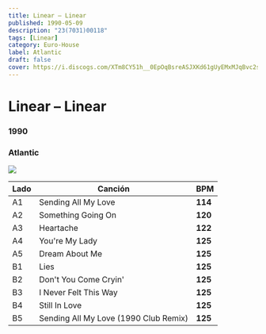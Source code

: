 ```yaml
---
title: Linear – Linear
published: 1990-05-09
description: "23(7031)00118"
tags: [Linear]
category: Euro-House
label: Atlantic
draft: false
cover: https://i.discogs.com/XTm8CY51h__0EpOqBsreASJXKd61gUyEMxMJqBvc2s8/rs:fit/g:sm/q:90/h:600/w:600/czM6Ly9kaXNjb2dz/LWRhdGFiYXNlLWlt/YWdlcy9SLTExNzE4/NTYzLTE2MzQ2NjY4/NzktMzMyNS5qcGVn.jpeg
---
```


# Linear – Linear

### **1990**

### Atlantic

![](https://i.discogs.com/XTm8CY51h__0EpOqBsreASJXKd61gUyEMxMJqBvc2s8/rs:fit/g:sm/q:90/h:600/w:600/czM6Ly9kaXNjb2dz/LWRhdGFiYXNlLWlt/YWdlcy9SLTExNzE4/NTYzLTE2MzQ2NjY4/NzktMzMyNS5qcGVn.jpeg)

| Lado | Canción                               | BPM     |
| ---- | ------------------------------------- | ------- |
| A1   | Sending All My Love                   | **114** |
| A2   | Something Going On                    | **120** |
| A3   | Heartache                             | **122** |
| A4   | You're My Lady                        | **125** |
| A5   | Dream About Me                        | **125** |
| B1   | Lies                                  | **125** |
| B2   | Don't You Come Cryin'                 | **125** |
| B3   | I Never Felt This Way                 | **125** |
| B4   | Still In Love                         | **125** |
| B5   | Sending All My Love (1990 Club Remix) | **125** |
